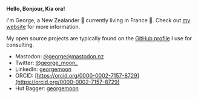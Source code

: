 **Hello, Bonjour, Kia ora!**

I'm George, a New Zealander 🥝 currently living in France 🥖.
Check out [my website](https://georgemoon.com) for more information.

My open source projects are typically found on the [GitHub profile](https://github.com/electricmagnetic) I use for consulting.

- Mastodon: [@george@mastodon.nz](https://mastodon.nz/@george)
- Twitter: [@george_moon_](https://twitter.com/@george_moon_)
- LinkedIn: [georgemoon](https://www.linkedin.com/in/georgemoon/)
- ORCID: [https://orcid.org/0000-0002-7157-8729](https://orcid.org/0000-0002-7157-8729)
- Hut Bagger: [georgemoon](https://hutbagger.co.nz/users/georgemoon)
